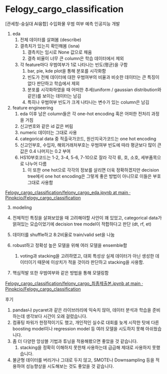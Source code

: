 # Felogy_cargo_classification
[관세청-숭실대 AI융합] 수입화물 우범 여부 예측 인공지능 개발

1. eda
    1. 전체 데이터를 살펴봄 (describe)
    2. 결측치가 있는지 확인해봄 (isna)
        1. 결측치는 임시로 None 값으로 채움
        2. 결측 비율이 너무 큰 column은 학습 데이터에서 제외
    3. 각 feature마다 우범여부가 1로 나타나는 빈도(평균)을 구함
        1. bar, pie, kde plot을 통해 분포를 시각화함
        2. 빈도가 전체 데이터에 대한 우범여부의 비율과 비슷한 데이터는 큰 특징이 없다 판단하고 학습에서 제외
        3. 분포를 시각화하였을 때 어떠한 추세(uniform / gaussian distribution와 같은)를 보이는 데이터는 남김
        4. 특히나 우범여부 빈도가 크게 나타나는 변수가 있는 column은 남김
2. feature engineering
    1. eda 이후 남은 column들은 각 one-hot encoding 혹은 어떠한 전처리 과정을 거침 
    2. 신고번호와 같은 id 값은 버림
    3. numeric 데이터는 그대로 사용
    4. categorical data 중 적출국가코드, 원산지국가코드는 one hot encoding
    5. 신고인부호, 수입자, 해외거래처부호는 우범여부 빈도에 따라 평균보다 많이 큰 값은 0.4 나머지는 0.2 부여
    6. HS10부호코드는 1-2, 3-4, 5-6, 7-10으로 잘라 각각 류, 호, 소호, 세부품목으로 나누어 다름
        1. 이 또한 one hot으로 각각의 정보를 살리면 더욱 정확하겠지만 decision tree에서 one hot encoding은 그렇게 좋은 방법이 아니므로 이들은 부호 그대로 사용함

[Felogy_cargo_classification/felony_cargo_eda.ipynb at main · Pinokcio/Felogy_cargo_classification](https://github.com/Pinokcio/Felogy_cargo_classification/blob/main/felony_cargo_eda.ipynb)

3. modeling

1. 전체적인 특징을 살펴보았을 때 고려해야할 사안이 꽤 있었고, categorical data가 얽혀있는 모습이었기에 decision tree model이 적합하다고 판단 (dt, rf, et)
2. 데이터를 shuffle하고 8:2비율로 train/valid set을 나눔
3. robust하고 정확성 높은 모델을 위해 여러 모델을 ensemble함
    1. voting과 stacking을 고려하였고, 대회 특성상 실제 데이터가 아닌 생성한 데이터이기 때문에 이상치가 적을 것이라 판단하고 stacking을 사용함.
4. 핵심적발 또한 우범여부와 같은 방법을 통해 모델링함

[Felogy_cargo_classification/felony_cargo_최종제출본.ipynb at main · Pinokcio/Felogy_cargo_classification](https://github.com/Pinokcio/Felogy_cargo_classification/blob/main/felony_cargo_%EC%B5%9C%EC%A2%85%EC%A0%9C%EC%B6%9C%EB%B3%B8.ipynb)

후기

1. pandas나 pycaret과 같은 라이브러리에 익숙치 않아, 데이터 분석과 학습을 준비하는데 생각보다 시간이 오래 걸렸습니다.
2. 컴퓨팅 파워가 한정적이기도 했고, 개인적인 실수로 대회를 늦게 시작한 탓에 다른 boosting model이나 regression model 등 여러 모델을 시도하지 못해 아쉬웠습니다.
3. 좀 더 다양한 앙상블 기법과 튜닝을 적용해봤으면 좋았을 것 같습니다.
    1. stacking을 정확히 이해하지 못한채 사용하는데 급급해 제대로 사용하지 못했습니다.
4. 불균형 데이터를 버리거나 그대로 두지 않고, SMOTE나 Downsampling 등을 적용하여 성능향상을 시도해보는 것도 좋았을 것 같습니다.
